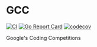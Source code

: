 # GCC
[![CI](https://github.com/lupinthe14th/GCC/actions/workflows/go.yml/badge.svg)](https://github.com/lupinthe14th/GCC/actions/workflows/go.yml)
[![Go Report Card](https://goreportcard.com/badge/github.com/lupinthe14th/GCC)](https://goreportcard.com/report/github.com/lupinthe14th/GCC)
[![codecov](https://codecov.io/gh/lupinthe14th/GCC/branch/master/graph/badge.svg)](https://codecov.io/gh/lupinthe14th/GCC)

Google's Coding Competitions
